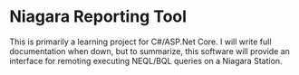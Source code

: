 # Niagara Reporting Tool
This is primarily a learning project for C#/ASP.Net Core. I will write full documentation when down, but to summarize, this software will provide an interface for remoting executing NEQL/BQL queries on a Niagara Station.